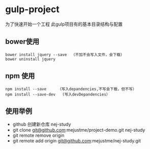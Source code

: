# gulp-project
为了快速开始一个工程
此gulp项目有的基本目录结构与配置

## bower使用
```
bower install jquery --save  （不加不会写入文件，会下载）
bower uninstall jquery 
```
## npm 使用
```
npm install --save     （写入depandencies,不写会下载，但不写）
npm install --save-dev   (写入devDepandencies）
```

## 使用举例

- github 创建新仓库 nej-study
- git clone git@github.com:mejustme/project-demo.git  nej-study
- git remote remove origin
- git remote add origin git@github.com:mejustme/nej-study.git